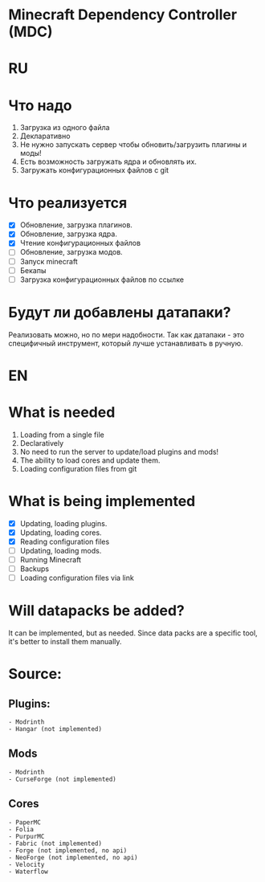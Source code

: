# Minecraft Dependency Controller (MDC)

# RU

# Что надо
  1. Загрузка из одного файла
  2. Декларативно
  3. Не нужно запускать сервер чтобы обновить/загрузить плагины и моды!
  4. Есть возможность загружать ядра и обновлять их.
  5. Загружать конфигурационных файлов с git

# Что реализуется
  - [x] Обновление, загрузка плагинов.
  - [x] Обновление, загрузка ядра.
  - [x] Чтение конфигурационных файлов
  - [ ] Обновление, загрузка модов.
  - [ ] Запуск minecraft
  - [ ] Бекапы
  - [ ] Загрузка конфигурационных файлов по ссылке

# Будут ли добавлены датапаки?
  Реализовать можно, но по мери надобности.
  Так как датапаки - это специфичный инструмент, который лучше устанавливать в ручную.

# EN

# What is needed
  1. Loading from a single file
  2. Declaratively
  3. No need to run the server to update/load plugins and mods!
  4. The ability to load cores and update them.
  5. Loading configuration files from git

# What is being implemented
  - [x] Updating, loading plugins.
  - [x] Updating, loading cores.
  - [x] Reading configuration files
  - [ ] Updating, loading mods.
  - [ ] Running Minecraft
  - [ ] Backups
  - [ ] Loading configuration files via link

# Will datapacks be added?
  It can be implemented, but as needed.
  Since data packs are a specific tool, it's better to install them manually.

# Source:
  ## Plugins: 
    - Modrinth
    - Hangar (not implemented)
  ## Mods
    - Modrinth
    - CurseForge (not implemented)
  ## Cores
    - PaperMC
    - Folia
    - PurpurMC
    - Fabric (not implemented)
    - Forge (not implemented, no api)
    - NeoForge (not implemented, no api)
    - Velocity
    - Waterflow
    
  
